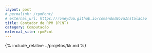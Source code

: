 ```yaml
---
layout: post
# permalink: /rpmPcnt/
# external_url: https://roneydua.github.io/comandosNovaInstalacao
title: Contador de RPM (PCNT)
category: Computacão
external_site: rpmPcnt
---
```

{% include_relative ../projetos/kk.md %}
